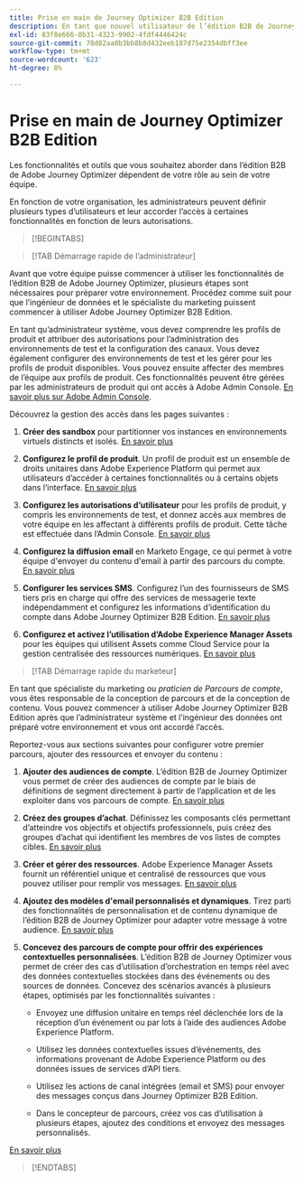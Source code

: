 ```yaml
---
title: Prise en main de Journey Optimizer B2B Edition
description: En tant que nouvel utilisateur de l’édition B2B de Journey Optimizer, découvrez les principaux domaines de prise en main.
exl-id: 83f8e666-0b31-4323-9902-4fdf4446424c
source-git-commit: 78d82aa8b3bb8b8d432eeb187d75e2354dbff3ee
workflow-type: tm+mt
source-wordcount: '623'
ht-degree: 8%

---
```


# Prise en main de Journey Optimizer B2B Edition

Les fonctionnalités et outils que vous souhaitez aborder dans l’édition B2B de Adobe Journey Optimizer dépendent de votre rôle au sein de votre équipe.

En fonction de votre organisation, les administrateurs peuvent définir plusieurs types d’utilisateurs et leur accorder l’accès à certaines fonctionnalités en fonction de leurs autorisations.

>[!BEGINTABS]

>[!TAB Démarrage rapide de l’administrateur]

Avant que votre équipe puisse commencer à utiliser les fonctionnalités de l’édition B2B de Adobe Journey Optimizer, plusieurs étapes sont nécessaires pour préparer votre environnement. Procédez comme suit pour que l’ingénieur de données et le spécialiste du marketing puissent commencer à utiliser Adobe Journey Optimizer B2B Edition.

En tant qu’administrateur système, vous devez comprendre les profils de produit et attribuer des autorisations pour l’administration des environnements de test et la configuration des canaux. Vous devez également configurer des environnements de test et les gérer pour les profils de produit disponibles. Vous pouvez ensuite affecter des membres de l’équipe aux profils de produit. Ces fonctionnalités peuvent être gérées par les administrateurs de produit qui ont accès à Adobe Admin Console. [En savoir plus sur Adobe Admin Console](https://helpx.adobe.com/fr/enterprise/using/admin-console.html).

Découvrez la gestion des accès dans les pages suivantes :

1. **Créer des sandbox** pour partitionner vos instances en environnements virtuels distincts et isolés. [En savoir plus](https://experienceleague.adobe.com/en/docs/experience-platform/sandbox/home#understanding-sandboxes)

1. **Configurez le profil de produit**. Un profil de produit est un ensemble de droits unitaires dans Adobe Experience Platform qui permet aux utilisateurs d’accéder à certaines fonctionnalités ou à certains objets dans l’interface. [En savoir plus](../admin/user-management.md#create-the-marketo-engage-product-profile)

1. **Configurez les autorisations d’utilisateur** pour les profils de produit, y compris les environnements de test, et donnez accès aux membres de votre équipe en les affectant à différents profils de produit. Cette tâche est effectuée dans l’Admin Console. [En savoir plus](../admin/user-management.md#create-a-user-group)

1. **Configurez la diffusion email** en Marketo Engage, ce qui permet à votre équipe d&#39;envoyer du contenu d&#39;email à partir des parcours du compte. [En savoir plus](https://experienceleague.adobe.com/en/docs/marketo/using/getting-started/initial-setup/setup-steps#ensure-email-deliverability)

1. **Configurer les services SMS**. Configurez l’un des fournisseurs de SMS tiers pris en charge qui offre des services de messagerie texte indépendamment et configurez les informations d’identification du compte dans Adobe Journey Optimizer B2B Edition. [En savoir plus](../content/sms-authoring.md#create-a-new-api-credentials-for-an-sms-service-provider)

1. **Configurez et activez l’utilisation d’Adobe Experience Manager Assets** pour les équipes qui utilisent Assets comme Cloud Service pour la gestion centralisée des ressources numériques. [En savoir plus](../admin/configure-aem-repositories.md)

>[!TAB Démarrage rapide du marketeur]

En tant que spécialiste du marketing ou _praticien de Parcours de compte_, vous êtes responsable de la conception de parcours et de la conception de contenu. Vous pouvez commencer à utiliser Adobe Journey Optimizer B2B Edition après que l’administrateur système et l’ingénieur des données ont préparé votre environnement et vous ont accordé l’accès.

Reportez-vous aux sections suivantes pour configurer votre premier parcours, ajouter des ressources et envoyer du contenu :

1. **Ajouter des audiences de compte**. L’édition B2B de Journey Optimizer vous permet de créer des audiences de compte par le biais de définitions de segment directement à partir de l’application et de les exploiter dans vos parcours de compte. [En savoir plus](../audiences/account-audience-overview.md)

1. **Créez des groupes d’achat**. Définissez les composants clés permettant d’atteindre vos objectifs et objectifs professionnels, puis créez des groupes d’achat qui identifient les membres de vos listes de comptes cibles. [En savoir plus](../buying-groups/buying-groups-overview.md)

1. **Créer et gérer des ressources**. Adobe Experience Manager Assets fournit un référentiel unique et centralisé de ressources que vous pouvez utiliser pour remplir vos messages. [En savoir plus](../content/assets-overview.md)

1. **Ajoutez des modèles d&#39;email personnalisés et dynamiques**. Tirez parti des fonctionnalités de personnalisation et de contenu dynamique de l’édition B2B de Journey Optimizer pour adapter votre message à votre audience. [En savoir plus](../content/email-templates.md)

1. **Concevez des parcours de compte pour offrir des expériences contextuelles personnalisées**. L’édition B2B de Journey Optimizer vous permet de créer des cas d’utilisation d’orchestration en temps réel avec des données contextuelles stockées dans des événements ou des sources de données. Concevez des scénarios avancés à plusieurs étapes, optimisés par les fonctionnalités suivantes :

   * Envoyez une diffusion unitaire en temps réel déclenchée lors de la réception d’un événement ou par lots à l’aide des audiences Adobe Experience Platform.

   * Utilisez les données contextuelles issues d’événements, des informations provenant de Adobe Experience Platform ou des données issues de services d’API tiers.

   * Utilisez les actions de canal intégrées (email et SMS) pour envoyer des messages conçus dans Journey Optimizer B2B Edition.

   * Dans le concepteur de parcours, créez vos cas d’utilisation à plusieurs étapes, ajoutez des conditions et envoyez des messages personnalisés.

[En savoir plus](../journeys/journey-overview.md)

>[!ENDTABS]
